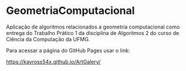 # GeometriaComputacional
Aplicação de algoritmos relacionados a geometria computacional como entrega do Trabalho Prático 1 da disciplina de Algoritmos 2 do curso de Ciência da Computação da UFMG.

Para acessar a página do GitHub Pages usar o link:

https://kayross54x.github.io/ArtGalery/
